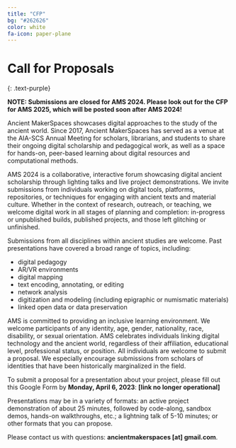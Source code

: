 ```yaml
---
title: "CFP"
bg: "#262626"
color: white
fa-icon: paper-plane
---
```


# Call for Proposals
{: .text-purple}

**NOTE: Submissions are closed for AMS 2024. Please look out for the CFP for AMS 2025, which will be posted soon after AMS 2024!**

Ancient MakerSpaces showcases digital approaches to the study of the ancient world. Since 2017, Ancient MakerSpaces has served as a venue at the AIA-SCS Annual Meeting for scholars, librarians, and students to share their ongoing digital scholarship and pedagogical work, as well as a space for hands-on, peer-based learning about digital resources and computational methods.

AMS 2024 is a collaborative, interactive forum showcasing digital ancient scholarship through lighting talks and live project demonstrations. We invite submissions from individuals working on digital tools, platforms, repositories, or techniques for engaging with ancient texts and material culture. Whether in the context of research, outreach, or teaching, we welcome digital work in all stages of planning and completion: in-progress or unpublished builds, published projects, and those left glitching or unfinished.

Submissions from all disciplines within ancient studies are welcome. Past presentations have covered a broad range of topics, including:

- digital pedagogy
- AR/VR environments
- digital mapping
- text encoding, annotating, or editing
- network analysis
- digitization and modeling (including epigraphic or numismatic materials)
- linked open data or data preservation

AMS is committed to providing an inclusive learning environment. We welcome participants of any identity, age, gender, nationality, race, disability, or sexual orientation. AMS celebrates individuals linking digital technology and the ancient world, regardless of their affiliation, educational level, professional status, or position. All individuals are welcome to submit a proposal. We especially encourage submissions from scholars of identities that have been historically marginalized in the field.

To submit a proposal for a presentation about your project, please fill out this Google Form by **Monday, April 6, 2023**: **[link no longer operational]**

Presentations may be in a variety of formats: an active project demonstration of about 25 minutes, followed by code-along, sandbox demos, hands-on walkthroughs, etc.; a lightning talk of 5-10 minutes; or other formats that you can propose.

Please contact us with questions: **ancientmakerspaces [at] gmail.com**.
